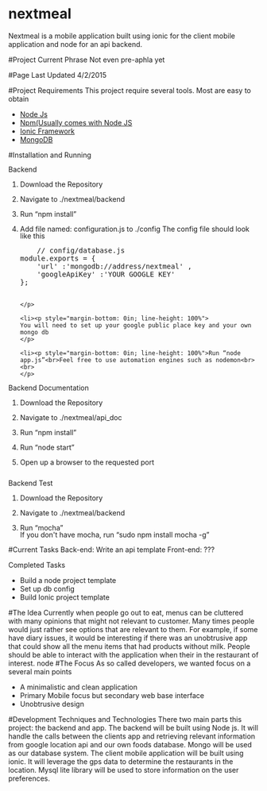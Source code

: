 # nextmeal
Nextmeal is a mobile application built using ionic for the client mobile application and node for an  api backend. 

#Project Current Phrase 
Not even pre-aphla yet

#Page Last Updated
4/2/2015

#Project Requirements
This project require several tools. Most are easy to obtain 
<ul>
	<li><a href="https://nodejs.org/">Node Js</a></li>
	<li><a href="https://www.npmjs.com/">Npm(Usually comes with Node JS</a></li>
	<li><a href="http://ionicframework.com/getting-started/">Ionic Framework</a></li>
	<li><a href="https://www.mongodb.org/">MongoDB</a></li>

</ul>
#Installation and Running 
<p style="margin-bottom: 0in; line-height: 100%">Backend</p>
<ol>
	<li><p style="margin-bottom: 0in; line-height: 100%">Download the
	Repository 
	</p>
	<li><p style="margin-bottom: 0in; line-height: 100%">Navigate to
	./nextmeal/backend</p>
	<li><p style="margin-bottom: 0in; line-height: 100%">Run “npm
	install”</p>
	<li><p style="margin-bottom: 0in; line-height: 100%">Add file named: configuration.js to ./config 
	The config file should look like this 
	<pre>
	// config/database.js
module.exports = {
    'url' :'mongodb://address/nextmeal' ,
    'googleApiKey' :'YOUR GOOGLE KEY'
};
	</pre>
	
	</p>

	<li><p style="margin-bottom: 0in; line-height: 100%">
	You will need to set up your google public place key and your own mongo db
	</p>
	
	<li><p style="margin-bottom: 0in; line-height: 100%">Run “node
	app.js”<br>Feel free to use automation engines such as nodemon<br><br>
	</p>
</ol>
<p style="margin-bottom: 0in; line-height: 100%">Backend
Documentation</p>
<ol>
	<li value="1"><p style="margin-bottom: 0in; line-height: 100%">Download
	the Repository 
	</p>
	<li><p style="margin-bottom: 0in; line-height: 100%"><a name="__DdeLink__1_600563462"></a>
	Navigate to ./nextmeal/api_doc</p>
	<li><p style="margin-bottom: 0in; line-height: 100%">Run “npm
	install”</p>
	<li><p style="margin-bottom: 0in; line-height: 100%">Run “node
	start”</p>
	<li><p style="margin-bottom: 0in; line-height: 100%">Open up a
	browser to the requested port<br><br>
	</p>
</ol>
<p style="margin-bottom: 0in; line-height: 100%">Backend Test</p>
<ol>
	<li value="1"><p style="margin-bottom: 0in; line-height: 100%">Download
	the Repository 
	</p>
	<li><p style="margin-bottom: 0in; line-height: 100%"><a name="__DdeLink__1_6005634621"></a>
	Navigate to ./nextmeal/backend</p>
	<li><p style="margin-bottom: 0in; line-height: 100%">Run “mocha”<br>If
	you don't have mocha, run “sudo npm install mocha -g”</p>
</ol>
#Current Tasks
Back-end: Write an api template
Front-end: ???

Completed Tasks
<ul>
	<li>Build a node project template</li>
	<li>Set up db config</li>
	<li>Build Ionic project template </li>
</ul>


#The Idea
Currently when people go out to eat, menus can be cluttered with many opinions that might not relevant  to customer. Many times people would just rather see options that are relevant to them. For example, if some have diary issues, it  would be interesting if there was an  unobtrusive app that could show all the menu items that had products without milk.  People should be able to interact with the application when their  in the restaurant of interest.
node
#The Focus
As so called developers, we wanted focus on a several main points 
<ul>
	<li>A minimalistic and clean application</li>
	<li>Primary Mobile focus but secondary web base interface</li>
	<li>Unobtrusive design </li>
</ul>

#Development Techniques and Technologies 
There two main parts this project: the backend and app. The backend will be built using Node js. It will handle the calls between the clients app and retrieving relevant information from google location api and our own foods database. Mongo will be used as our database system. The client mobile application will be built using ionic. It will leverage the gps data to determine the restaurants in the location. Mysql lite library will be used to store information on the user preferences. 
